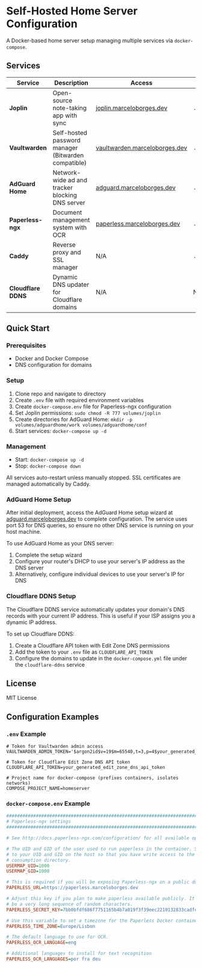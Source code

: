 # Self-Hosted Home Server Configuration

A Docker-based home server setup managing multiple services via `docker-compose`.

## Services

| Service | Description | Access | Data Location |
|---------|-------------|--------|--------------|
| **Joplin** | Open-source note-taking app with sync | [joplin.marceloborges.dev](https://joplin.marceloborges.dev) | `./volumes/joplin` |
| **Vaultwarden** | Self-hosted password manager (Bitwarden compatible) | [vaultwarden.marceloborges.dev](https://vaultwarden.marceloborges.dev) | `./volumes/vaultwarden` |
| **AdGuard Home** | Network-wide ad and tracker blocking DNS server | [adguard.marceloborges.dev](https://adguard.marceloborges.dev) | `./volumes/adguardhome` |
| **Paperless-ngx** | Document management system with OCR | [paperless.marceloborges.dev](https://paperless.marceloborges.dev) | `./volumes/paperless/*` |
| **Caddy** | Reverse proxy and SSL manager | N/A | `./Caddyfile` |
| **Cloudflare DDNS** | Dynamic DNS updater for Cloudflare domains | N/A | N/A |

## Quick Start

### Prerequisites
- Docker and Docker Compose
- DNS configuration for domains

### Setup
1. Clone repo and navigate to directory
2. Create `.env` file with required environment variables
3. Create `docker-compose.env` file for Paperless-ngx configuration
4. Set Joplin permissions: `sudo chmod -R 777 volumes/joplin`
5. Create directories for AdGuard Home: `mkdir -p volumes/adguardhome/work volumes/adguardhome/conf`
6. Start services: `docker-compose up -d`

### Management
- Start: `docker-compose up -d`
- Stop: `docker-compose down`

All services auto-restart unless manually stopped. SSL certificates are managed automatically by Caddy.

### AdGuard Home Setup
After initial deployment, access the AdGuard Home setup wizard at [adguard.marceloborges.dev](https://adguard.marceloborges.dev) to complete configuration. The service uses port 53 for DNS queries, so ensure no other DNS service is running on your host machine.

To use AdGuard Home as your DNS server:
1. Complete the setup wizard
2. Configure your router's DHCP to use your server's IP address as the DNS server
3. Alternatively, configure individual devices to use your server's IP for DNS

### Cloudflare DDNS Setup
The Cloudflare DDNS service automatically updates your domain's DNS records with your current IP address. This is useful if your ISP assigns you a dynamic IP address.

To set up Cloudflare DDNS:
1. Create a Cloudflare API token with Edit Zone DNS permissions
2. Add the token to your `.env` file as `CLOUDFLARE_API_TOKEN`
3. Configure the domains to update in the `docker-compose.yml` file under the `cloudflare-ddns` service

## License
MIT License

## Configuration Examples

### `.env` Example
```
# Token for Vaultwarden admin access
VAULTWARDEN_ADMIN_TOKEN='$argon2id$v=19$m=65540,t=3,p=4$your_generated_hash'

# Token for Cloudflare Edit Zone DNS API token
CLOUDFLARE_API_TOKEN=your_generated_edit_zone_dns_api_token

# Project name for docker-compose (prefixes containers, isolates networks)
COMPOSE_PROJECT_NAME=homeserver
```

### `docker-compose.env` Example
```ini
###############################################################################
# Paperless-ngx settings                                                      #
###############################################################################

# See http://docs.paperless-ngx.com/configuration/ for all available options.

# The UID and GID of the user used to run paperless in the container. Set this
# to your UID and GID on the host so that you have write access to the
# consumption directory.
USERMAP_UID=1000
USERMAP_GID=1000

# This is required if you will be exposing Paperless-ngx on a public domain
PAPERLESS_URL=https://paperless.marceloborges.dev

# Adjust this key if you plan to make paperless available publicly. It should
# be a very long sequence of random characters.
PAPERLESS_SECRET_KEY=7bb0bfdf686f7751165b4b7a019f3f39eec2210132833cadfe31ca5ffd5bce71

# Use this variable to set a timezone for the Paperless Docker containers.
PAPERLESS_TIME_ZONE=Europe/Lisbon

# The default language to use for OCR.
PAPERLESS_OCR_LANGUAGE=eng

# Additional languages to install for text recognition
PAPERLESS_OCR_LANGUAGES=por fra deu
```